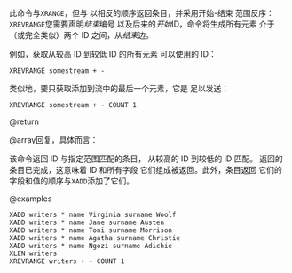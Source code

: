 此命令与`XRANGE`，但与
以相反的顺序返回条目，并采用开始-结束
范围反序：`XREVRANGE`您需要声明*结束*编号
以及后来的*开始*ID，命令将生成所有元素
介于（或完全类似）两个 ID 之间，从*结束*边。

例如，获取从较高 ID 到较低 ID 的所有元素
可以使用的 ID：

    XREVRANGE somestream + -

类似地，要只获取添加到流中的最后一个元素，它是
足以发送：

    XREVRANGE somestream + - COUNT 1

@return

@array回复，具体而言：

该命令返回 ID 与指定范围匹配的条目，
从较高的 ID 到较低的 ID 匹配。
返回的条目已完成，这意味着 ID 和所有字段
它们组成被返回。此外，条目返回
它们的字段和值的顺序与`XADD`添加了它们。

@examples

```cli
XADD writers * name Virginia surname Woolf
XADD writers * name Jane surname Austen
XADD writers * name Toni surname Morrison
XADD writers * name Agatha surname Christie
XADD writers * name Ngozi surname Adichie
XLEN writers
XREVRANGE writers + - COUNT 1
```
